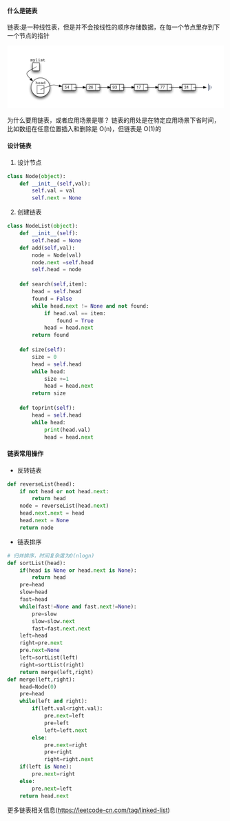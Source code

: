 #### 什么是链表

链表:是一种线性表，但是并不会按线性的顺序存储数据，在每一个节点里存到下一个节点的指针

![](\images\nodelist.png)

为什么要用链表，或者应用场景是哪？
链表的用处是在特定应用场景下省时间，比如数组在任意位置插入和删除是 O(n)，但链表是 O(1)的

#### 设计链表

1. 设计节点

```py
class Node(object):
    def __init__(self,val):
        self.val = val
        self.next = None
```

2. 创建链表

```py
class NodeList(object):
    def __init__(self):
        self.head = None
    def add(self,val):
        node = Node(val)
        node.next =self.head
        self.head = node

    def search(self,item):
        head = self.head
        found = False
        while head.next != None and not found:
            if head.val == item:
                found = True
            head = head.next
        return found

    def size(self):
        size = 0
        head = self.head
        while head:
            size +=1
            head = head.next
        return size

    def toprint(self):
        head = self.head
        while head:
            print(head.val)
            head = head.next
```

#### 链表常用操作

- 反转链表

```py
def reverseList(head):
    if not head or not head.next:
        return head
    node = reverseList(head.next)
    head.next.next = head
    head.next = None
    return node
```

- 链表排序

```py
# 归并排序，时间复杂度为O(nlogn)
def sortList(head):
    if(head is None or head.next is None):
        return head
    pre=head
    slow=head
    fast=head
    while(fast!=None and fast.next!=None):
        pre=slow
        slow=slow.next
        fast=fast.next.next
    left=head
    right=pre.next
    pre.next=None
    left=sortList(left)
    right=sortList(right)
    return merge(left,right)
def merge(left,right):
    head=Node(0)
    pre=head
    while(left and right):
        if(left.val<right.val):
            pre.next=left
            pre=left
            left=left.next
        else:
            pre.next=right
            pre=right
            right=right.next
    if(left is None):
        pre.next=right
    else:
        pre.next=left
    return head.next
```

更多链表相关信息(https://leetcode-cn.com/tag/linked-list)
